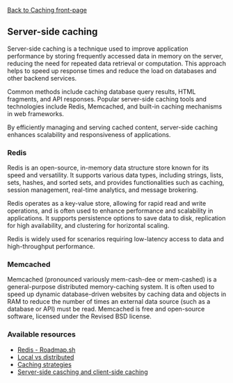 [Back to Caching front-page](07-caching.md)

## Server-side caching

Server-side caching is a technique used to improve application performance by storing frequently accessed data in memory on the server, reducing the need for repeated data retrieval or computation. This approach helps to speed up response times and reduce the load on databases and other backend services.

Common methods include caching database query results, HTML fragments, and API responses. Popular server-side caching tools and technologies include Redis, Memcached, and built-in caching mechanisms in web frameworks.

By efficiently managing and serving cached content, server-side caching enhances scalability and responsiveness of applications.

### Redis

Redis is an open-source, in-memory data structure store known for its speed and versatility. It supports various data types, including strings, lists, sets, hashes, and sorted sets, and provides functionalities such as caching, session management, real-time analytics, and message brokering.

Redis operates as a key-value store, allowing for rapid read and write operations, and is often used to enhance performance and scalability in applications. It supports persistence options to save data to disk, replication for high availability, and clustering for horizontal scaling.

Redis is widely used for scenarios requiring low-latency access to data and high-throughput performance.

### Memcached

Memcached (pronounced variously mem-cash-dee or mem-cashed) is a general-purpose distributed memory-caching system. It is often used to speed up dynamic database-driven websites by caching data and objects in RAM to reduce the number of times an external data source (such as a database or API) must be read. Memcached is free and open-source software, licensed under the Revised BSD license.

### Available resources

- [Redis - Roadmap.sh](https://roadmap.sh/redis)
- [Local vs distributed](https://redis.io/glossary/distributed-caching//)
- [Caching strategies](https://medium.com/@genchilu/cache-strategy-in-backend-d0baaacd2d79)
- [Server-side casching and client-side caching](https://www.codingninjas.com/codestudio/library/server-side-caching-and-client-side-caching)
